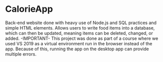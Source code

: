 # CalorieApp
Back-end website done with heavy use of Node.js and SQL practices and simple HTML elements. Allows users to write food items into a database, which can then be updated, meaning items can be deleted, changed, or added. 
-IMPORTANT- This project was done as part of a course where we used VS 2019 as a virtual environment run in the browser instead of the app. Because of this, running the app on the desktop app can provide multiple errors.
